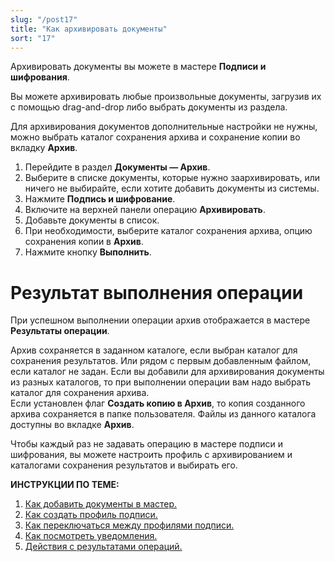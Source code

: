 ```yaml
---
slug: "/post17"
title: "Как архивировать документы"
sort: "17"
---
```


Архивировать документы вы можете в мастере **Подписи и шифрования**.

Вы можете архивировать любые произвольные документы, загрузив их с помощью drag-and-drop либо выбрать документы из раздела.

Для архивирования документов дополнительные настройки не нужны, можно выбрать каталог сохранения архива и сохранение копии во вкладку **Архив**.

1. Перейдите в раздел **Документы — Архив**.
2. Выберите в списке документы, которые нужно заархивировать, или ничего не выбирайте, если хотите добавить документы из системы.
3. Нажмите **Подпись и шифрование**.
4. Включите на верхней панели операцию **Архивировать**. 
5. Добавьте документы в список.
6. При необходимости, выберите каталог сохранения архива, опцию сохранения копии в **Архив**.  
7. Нажмите кнопку **Выполнить**.

# Результат выполнения операции

При успешном выполнении операции архив отображается в мастере **Результаты операции**.

Архив сохраняется в заданном каталоге, если выбран каталог для сохранения результатов. Или рядом с первым добавленным файлом, если каталог не задан.   Если вы добавили для архивирования документы из разных каталогов, то при выполнении операции вам надо выбрать каталог для сохранения архива.  
Если установлен флаг **Создать копию в Архив**, то копия созданного архива сохраняется в папке пользователя. Файлы из данного каталога доступны во вкладке **Архив**.

Чтобы каждый раз не задавать операцию в мастере подписи и шифрования, вы можете настроить профиль с архивированием и каталогами сохранения результатов и выбирать его.  

**ИНСТРУКЦИИ ПО ТЕМЕ:**  
1. [Как добавить документы в мастер.](https://docs.cryptoarm.ru/06-v3.2/004-documents/12-add-docs)  
2. [Как создать профиль подписи.](https://docs.cryptoarm.ru/06-v3.2/004-documents/02-create-profile)  
3. [Как переключаться между профилями подписи.](https://docs.cryptoarm.ru/06-v3.2/004-documents/08-select-profile)    
4. [Как посмотреть уведомления.](https://docs.cryptoarm.ru/06-v3.2/007-cryptoarm/02-notifications)  
5. [Действия с результатами операций.](https://docs.cryptoarm.ru/06-v3.2/004-documents/23-operations-result)  